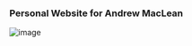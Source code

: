 

### Personal Website for Andrew MacLean
![image](https://user-images.githubusercontent.com/26526271/148108126-3271e21c-76ff-4588-8dfb-698775da2107.png)
